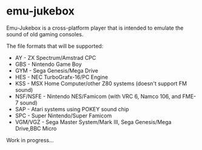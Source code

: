 # emu-jukebox

Emu-Jukebox is a cross-platform player that is intended to emulate the sound of old gaming consoles.

The file formats that will be supported:
- AY        - ZX Spectrum/Amstrad CPC
- GBS       - Nintendo Game Boy
- GYM       - Sega Genesis/Mega Drive
- HES       - NEC TurboGrafx-16/PC Engine
- KSS       - MSX Home Computer/other Z80 systems (doesn't support FM sound)
- NSF/NSFE  - Nintendo NES/Famicom (with VRC 6, Namco 106, and FME-7 sound)
- SAP       - Atari systems using POKEY sound chip
- SPC       - Super Nintendo/Super Famicom
- VGM/VGZ   - Sega Master System/Mark III, Sega Genesis/Mega Drive,BBC Micro

Work in progress...
